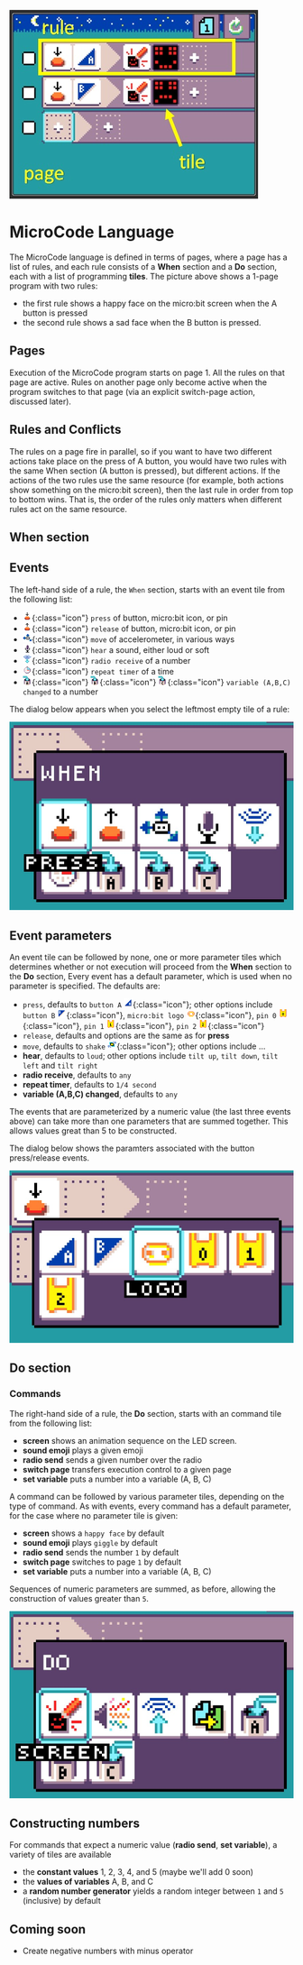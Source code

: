 ![Smiley Button MicroCode program](./images/rule.jpg)

# MicroCode Language

The MicroCode language is defined in terms of pages, where a page has a list of rules,
and each rule consists of a **When** section and a **Do** section, each with a list of programming
**tiles**. The picture above shows a 1-page program with two rules:

-   the first rule shows a happy face on the micro:bit screen when the A button is pressed
-   the second rule shows a sad face when the B button is pressed.

## Pages

Execution of the MicroCode program starts on page 1. All the rules on that page are active.
Rules on another page only become active when the program switches to that page
(via an explicit switch-page action, discussed later).

## Rules and Conflicts

The rules on a page fire in parallel, so if you want to have two different actions take place
on the press of A button, you would have two rules with the same When section (A button is pressed),
but different actions. If the actions of the two rules use the same resource (for example, both actions
show something on the micro:bit screen), then the last rule in order from top to bottom wins. That is,
the order of the rules only matters when different rules act on the same resource.

## When section

## Events

The left-hand side of a rule, the `When` section, starts with an
event tile from the following list:

-   ![press image](./images/generated/icon_S2.png){:class="icon"} `press` of button, micro:bit icon, or pin
-   ![release image](./images/generated/icon_S2B.png){:class="icon"} `release` of button, micro:bit icon, or pin
-   ![press image](./images/generated/icon_S3.png){:class="icon"} `move` of accelerometer, in various ways
-   ![press image](./images/generated/icon_S8.png){:class="icon"} `hear` a sound, either loud or soft
-   ![press image](./images/generated/icon_S7.png){:class="icon"} `radio receive` of a number
-   ![press image](./images/generated/icon_S4.png){:class="icon"} `repeat timer` of a time
-   ![press image](./images/generated/icon_S9A.png){:class="icon"} ![press image](./images/generated/icon_S9B.png){:class="icon"} ![press image](./images/generated/icon_S9C.png){:class="icon"} `variable (A,B,C) changed` to a number

The dialog below appears when you select the leftmost empty tile of a rule:

![event tiles in when section](./images/whenDialog.jpg)

## Event parameters

An event tile can be followed by none, one or more parameter tiles which determines whether or not execution will proceed from the **When** section to the **Do** section, Every event has a default parameter, which is used when no parameter is specified. The defaults are:

-   `press`, defaults to `button A` ![press image](./images/generated/icon_F3.png){:class="icon"}; 
other options include `button B` ![press image](./images/generated/icon_F4.png){:class="icon"}, 
`micro:bit logo` ![press image](./images/generated/icon_F7.png){:class="icon"}, 
`pin 0` ![press image](./images/generated/icon_F0.png){:class="icon"}, 
`pin 1` ![press image](./images/generated/icon_F1.png){:class="icon"}, `pin 2` ![press image](./images/generated/icon_F2.png){:class="icon"}
-   `release`, defaults and options are the same as for **press**
-   `move`, defaults to `shake` ![press image](./images/generated/icon_F17_shake.png){:class="icon"}; other options include ...
-   **hear**, defaults to `loud`; other options include `tilt up`, `tilt down`, `tilt left` and `tilt right`
-   **radio receive**, defaults to `any`
-   **repeat timer**, defaults to `1/4 second`
-   **variable (A,B,C) changed**, defaults to `any`

The events that are parameterized by a numeric value (the last three events above) can take more than one parameters that are summed together. This allows values great than 5 to be constructed.

The dialog below shows the paramters associated with the button press/release events.

![parameters for press/release event](./images/eventParameterDialog.jpg)

## Do section

### Commands

The right-hand side of a rule, the **Do** section, starts with an
command tile from the following list:

-   **screen** shows an animation sequence on the LED screen.
-   **sound emoji** plays a given emoji
-   **radio send** sends a given number over the radio
-   **switch page** transfers execution control to a given page
-   **set variable** puts a number into a variable (A, B, C)

A command can be followed by various parameter tiles, depending on the type
of command. As with events, every command has a default parameter, for the
case where no parameter tile is given:

-   **screen** shows a `happy face` by default
-   **sound emoji** plays `giggle` by default
-   **radio send** sends the number `1` by default
-   **switch page** switches to page `1` by default
-   **set variable** puts a number into a variable (A, B, C)

Sequences of numeric parameters are summed, as before, allowing the construction of values greater than `5`.

![command tiles in do section](./images/doDialog.jpg)

## Constructing numbers

For commands that expect a numeric value (**radio send**, **set variable**), a variety of tiles are available

-   the **constant values** 1, 2, 3, 4, and 5 (maybe we'll add 0 soon)
-   the **values of variables** A, B, and C
-   a **random number generator** yields a random integer between `1` and `5` (inclusive) by default

## Coming soon

-   Create negative numbers with minus operator
